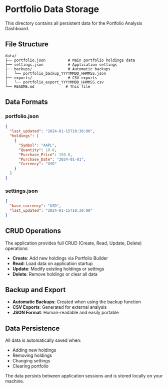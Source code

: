 # Portfolio Data Storage

This directory contains all persistent data for the Portfolio Analysis Dashboard.

## File Structure

```
data/
├── portfolio.json          # Main portfolio holdings data
├── settings.json           # Application settings
├── backups/                # Automatic backups
│   └── portfolio_backup_YYYYMMDD_HHMMSS.json
├── exports/                # CSV exports
│   └── portfolio_export_YYYYMMDD_HHMMSS.csv
└── README.md              # This file
```

## Data Formats

### portfolio.json
```json
{
  "last_updated": "2024-01-15T10:30:00",
  "holdings": [
    {
      "Symbol": "AAPL",
      "Quantity": 10.0,
      "Purchase_Price": 150.0,
      "Purchase_Date": "2024-01-01",
      "Currency": "USD"
    }
  ]
}
```

### settings.json
```json
{
  "base_currency": "USD",
  "last_updated": "2024-01-15T10:30:00"
}
```

## CRUD Operations

The application provides full CRUD (Create, Read, Update, Delete) operations:

- **Create**: Add new holdings via Portfolio Builder
- **Read**: Load data on application startup
- **Update**: Modify existing holdings or settings
- **Delete**: Remove holdings or clear all data

## Backup and Export

- **Automatic Backups**: Created when using the backup function
- **CSV Exports**: Generated for external analysis
- **JSON Format**: Human-readable and easily portable

## Data Persistence

All data is automatically saved when:
- Adding new holdings
- Removing holdings
- Changing settings
- Clearing portfolio

The data persists between application sessions and is stored locally on your machine.
